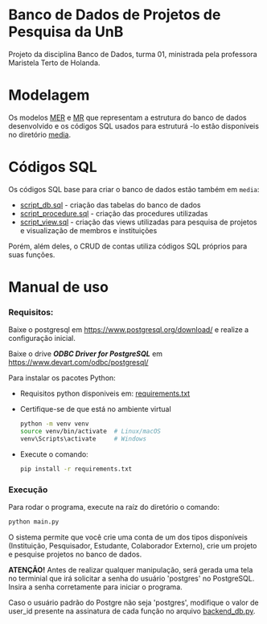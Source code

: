# Banco de Dados de Projetos de Pesquisa da UnB

Projeto da disciplina Banco de Dados, turma 01, ministrada pela professora
Maristela Terto de Holanda.

# Modelagem

Os modelos [MER](media/MER.png) e [MR](media/MR.png) que representam a
estrutura do banco de dados desenvolvido e os códigos SQL usados para estruturá
-lo estão disponíveis no diretório [media](media).

# Códigos SQL

Os códigos SQL base para criar o banco de dados estão também em `media`:
- [script_db.sql](media/script_db.sql) - criação das tabelas do banco de dados
- [script_procedure.sql](media/script_procedure.sql) - criação das procedures
utilizadas
- [script_view.sql](media/script_view.sql) - criação das views utilizadas para
pesquisa de projetos e visualização de membros e instituições

Porém, além deles, o CRUD de contas utiliza códigos SQL próprios para suas
funções.

# Manual de uso

### Requisitos:
Baixe o postgresql em https://www.postgresql.org/download/ e realize a configuração inicial.

Baixe o drive **_ODBC Driver for PostgreSQL_** em https://www.devart.com/odbc/postgresql/

Para instalar os pacotes Python:
- Requisitos python disponiveis em: [requirements.txt](requirements.txt)

- Certifique-se de que está no ambiente virtual
    ```sh
    python -m venv venv
    source venv/bin/activate  # Linux/macOS
    venv\Scripts\activate     # Windows
    ```
- Execute o comando:
    ```sh
    pip install -r requirements.txt
    ```

### Execução

Para rodar o programa, execute na raíz do diretório o comando:
```sh
python main.py
```

O sistema permite que você crie uma conta de um dos tipos disponíveis
(Instituição, Pesquisador, Estudante, Colaborador Externo), crie um projeto
e pesquise projetos no banco de dados.

**ATENÇÃO!** Antes de realizar qualquer manipulação, será gerada uma tela no terminial que irá solicitar a senha do  usuário 'postgres' no PostgreSQL. Insira a senha corretamente para iniciar o programa.

Caso o usuário padrão do Postgre não seja 'postgres', modifique o valor de user_id presente na assinatura de cada função no arquivo [backend_db.py](backend_db.py).
